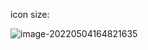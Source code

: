 icon size:

![image-20220504164821635](C:\Users\shentio\AppData\Roaming\Typora\typora-user-images\image-20220504164821635.png)